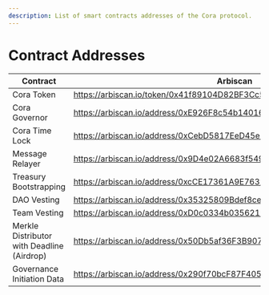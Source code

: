 ```yaml
---
description: List of smart contracts addresses of the Cora protocol.
---
```


# Contract Addresses



<table><thead><tr><th width="189">Contract</th><th>Arbiscan</th></tr></thead><tbody><tr><td>Cora Token</td><td><a href="https://arbiscan.io/token/0x41f89104D82BF3Cc560AD0241601d38fF05AC0aD">https://arbiscan.io/token/0x41f89104D82BF3Cc560AD0241601d38fF05AC0aD</a></td></tr><tr><td>Cora Governor</td><td><a href="https://arbiscan.io/address/0xE926F8c54b1401600D6A40aBb598b762f4904b6e">https://arbiscan.io/address/0xE926F8c54b1401600D6A40aBb598b762f4904b6e</a></td></tr><tr><td>Cora Time Lock</td><td><a href="https://arbiscan.io/address/0xCebD5817EeD45e50a2D8341AB4Fe443E4d701d72">https://arbiscan.io/address/0xCebD5817EeD45e50a2D8341AB4Fe443E4d701d72</a></td></tr><tr><td>Message Relayer</td><td><a href="https://arbiscan.io/address/0x9D4e02A6683f549fEf5F4B1a19A86b370759cb10">https://arbiscan.io/address/0x9D4e02A6683f549fEf5F4B1a19A86b370759cb10</a></td></tr><tr><td>Treasury Bootstrapping</td><td><a href="https://arbiscan.io/address/0xcCE17361A9E7632f6f601361f98a5AC143B6ADc3">https://arbiscan.io/address/0xcCE17361A9E7632f6f601361f98a5AC143B6ADc3</a></td></tr><tr><td>DAO Vesting</td><td><a href="https://arbiscan.io/address/0x35325809Bdef8ce06372981bb6d2497a279723b0">https://arbiscan.io/address/0x35325809Bdef8ce06372981bb6d2497a279723b0</a></td></tr><tr><td>Team Vesting</td><td><a href="https://arbiscan.io/address/0xD0c0334b035621905E4AACDebC4F35B004A2AadB">https://arbiscan.io/address/0xD0c0334b035621905E4AACDebC4F35B004A2AadB</a></td></tr><tr><td>Merkle Distributor with Deadline (Airdrop)</td><td><a href="https://arbiscan.io/address/0x50Db5af36F3B907E028FAD8BA1ba5e235F131B62">https://arbiscan.io/address/0x50Db5af36F3B907E028FAD8BA1ba5e235F131B62</a></td></tr><tr><td>Governance Initiation Data</td><td><a href="https://arbiscan.io/address/0x290f70bcF87F4053df44B113aE01aea74bacd353">https://arbiscan.io/address/0x290f70bcF87F4053df44B113aE01aea74bacd353</a></td></tr></tbody></table>
